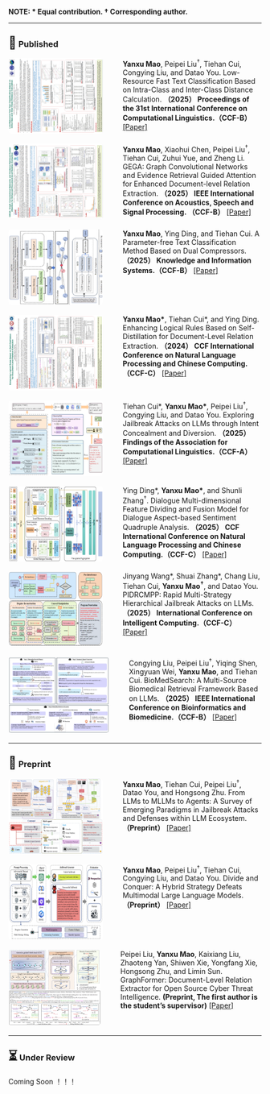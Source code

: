 <strong><p>NOTE: * Equal contribution. † Corresponding author.</p></strong>

---
<h3><span style="font-size:1.5em;">🏅</span> <strong>Published</strong></h3>

<!-- 第一个论文条目 -->
<div style="display: flex; align-items: flex-start; margin-bottom: 20px;">
  <img src="images/paper1.jpg" alt="YanxuMao2025-COLING" style="width: 250px; height: 150px; margin-right: 40px; border-radius: 5px;" />
  <div>
    <strong>Yanxu Mao</strong>, Peipei Liu<sup>†</sup>, Tiehan Cui, Congying Liu, and Datao You.  
    Low-Resource Fast Text Classification Based on Intra-Class and Inter-Class Distance Calculation.  
    <strong>（2025） Proceedings of the 31st International Conference on Computational Linguistics.（CCF-B）</strong>
    <a href="https://aclanthology.org/2025.coling-main.70/" target="_blank">[Paper]</a>
  </div>
</div>

<!-- 第二个论文条目 -->
<div style="display: flex; align-items: flex-start; margin-bottom: 20px;">
  <img src="images/paper2.jpg" alt="YanxuMao2025-ICASSP" style="width: 200px; height: 150px; margin-right: 40px; border-radius: 5px;" />
  <div>
    <strong>Yanxu Mao</strong>, Xiaohui Chen, Peipei Liu<sup>†</sup>, Tiehan Cui, Zuhui Yue, and Zheng Li.  
    GEGA: Graph Convolutional Networks and Evidence Retrieval Guided Attention for Enhanced Document-level Relation Extraction.  
    <strong>（2025） IEEE International Conference on Acoustics, Speech and Signal Processing. （CCF-B）</strong>
    <a href="https://ieeexplore.ieee.org/document/10889649" target="_blank">[Paper]</a>
  </div>
</div>

<!-- 第三个论文条目 -->
<div style="display: flex; align-items: flex-start; margin-bottom: 20px;">
  <img src="images/paper3.jpg" alt="YanxuMao2025-KAIS" style="width: 200px; height: 150px; margin-right: 40px; border-radius: 5px;" />
  <div>
    <strong>Yanxu Mao</strong>, Ying Ding, and Tiehan Cui.  
    A Parameter-free Text Classification Method Based on Dual Compressors.  
    <strong>（2025） Knowledge and Information Systems.（CCF-B）</strong>
    <a href="https://link.springer.com/article/10.1007/s10115-024-02335-9" target="_blank">[Paper]</a>
  </div>
</div>

<!-- 第四个论文条目 -->
<div style="display: flex; align-items: flex-start; margin-bottom: 20px;">
  <img src="images/paper4.jpg" alt="YanxuMao2024-NLPCC" style="width: 200px; height: 150px; margin-right: 40px; border-radius: 5px;" />
  <div>
    <strong>Yanxu Mao*</strong>, Tiehan Cui*, and Ying Ding.  
    Enhancing Logical Rules Based on Self-Distillation for Document-Level Relation Extraction.  
    <strong>（2024） CCF International Conference on Natural Language Processing and Chinese Computing.（CCF-C）</strong>
    <a href="https://link.springer.com/chapter/10.1007/978-981-97-9431-7_31" target="_blank">[Paper]</a>
  </div>
</div>

<!-- 第五个论文条目 -->
<div style="display: flex; align-items: flex-start; margin-bottom: 20px;">
  <img src="images/paper5.jpg" alt="YanxuMao2025-FACL" style="width: 200px; height: 150px; margin-right: 40px; border-radius: 5px;" />
  <div>
    Tiehan Cui*, <strong>Yanxu Mao*</strong>, Peipei Liu<sup>†</sup>, Congying Liu, and Datao You.  
    Exploring Jailbreak Attacks on LLMs through Intent Concealment and Diversion.  
    <strong>（2025） Findings of the Association for Computational Linguistics.（CCF-A）</strong>
    <a href="https://arxiv.org/pdf/2505.14316" target="_blank">[Paper]</a>
  </div>
</div>

<!-- 第六个论文条目 -->
<div style="display: flex; align-items: flex-start; margin-bottom: 20px;">
  <img src="images/paper9.jpg" alt="YanxuMao2025-DialogueSentiment" style="width: 200px; height: 150px; margin-right: 40px; border-radius: 5px;" />
  <div>
    Ying Ding*, <strong>Yanxu Mao*</strong>, and Shunli Zhang<sup>†</sup>.  
    Dialogue Multi-dimensional Feature Dividing and Fusion Model for Dialogue Aspect-based Sentiment Quadruple Analysis.  
    <strong>（2025） CCF International Conference on Natural Language Processing and Chinese Computing.（CCF-C）</strong>
    <a href="#" target="_blank">[Paper]</a>
  </div>
</div>

<!-- 第七个论文条目 -->
<div style="display: flex; align-items: flex-start; margin-bottom: 20px;">
  <img src="images/paper6.jpg" alt="YanxuMao2025-ICIC" style="width: 200px; height: 150px; margin-right: 40px; border-radius: 5px;" />
  <div>
    Jinyang Wang*, Shuai Zhang*, Chang Liu, Tiehan Cui, <strong>Yanxu Mao<sup>†</sup></strong>, and Datao You.  
    PIDRCMPP: Rapid Multi-Strategy Hierarchical Jailbreak Attacks on LLMs.  
    <strong>（2025） International Conference on Intelligent Computing.（CCF-C）</strong>
    <a href="https://link.springer.com/chapter/10.1007/978-981-96-9994-0_8" target="_blank">[Paper]</a>
  </div>
</div>

<!-- 第八个论文条目 -->
<div style="display: flex; align-items: flex-start; margin-bottom: 20px;">
  <img src="images/paper10.jpg" alt="YanxuMao2025-BIBM" style="width: 200px; height: 150px; margin-right: 40px; border-radius: 5px;" />
  <div>
    Congying Liu, Peipei Liu<sup>†</sup>, Yiqing Shen, Xingyuan Wei, <strong>Yanxu Mao</strong>, and Tiehan Cui. 
    BioMedSearch: A Multi-Source Biomedical Retrieval Framework Based on LLMs.  
    <strong>（2025） IEEE International Conference on Bioinformatics and Biomedicine.（CCF-B）</strong>
    <a href="" target="_blank">[Paper]</a>
  </div>
</div>

---
<h3><span style="font-size:1.5em;">📝</span> <strong>Preprint</strong></h3>

<!-- 第九个论文条目 -->
<div style="display: flex; align-items: flex-start; margin-bottom: 20px;">
  <img src="images/paper7.jpg" alt="YanxuMao2025-FromLLMstoMLLMstoAgents" style="width: 200px; height: 150px; margin-right: 40px; border-radius: 5px;" />
  <div>
    <strong>Yanxu Mao</strong>, Tiehan Cui, Peipei Liu<sup>†</sup>, Datao You, and Hongsong Zhu.  
    From LLMs to MLLMs to Agents: A Survey of Emerging Paradigms in Jailbreak Attacks and Defenses within LLM Ecosystem.  
    <strong>（Preprint）</strong>
    <a href="https://arxiv.org/pdf/2506.15170" target="_blank">[Paper]</a>
  </div>
</div>

<!-- 第十个论文条目 -->
<div style="display: flex; align-items: flex-start; margin-bottom: 20px;">
  <img src="images/paper8.jpg" alt="YanxuMao2025-DivideAndConquer" style="width: 200px; height: 150px; margin-right: 40px; border-radius: 5px;" />
  <div>
    <strong>Yanxu Mao</strong>, Peipei Liu<sup>†</sup>, Tiehan Cui, Congying Liu, and Datao You.  
    Divide and Conquer: A Hybrid Strategy Defeats Multimodal Large Language Models.  
    <strong>（Preprint）</strong>
    <a href="https://arxiv.org/pdf/2412.16555" target="_blank">[Paper]</a>
  </div>
</div>

<!-- 第十二个论文条目 -->
<div style="display: flex; align-items: flex-start; margin-bottom: 20px;">
  <img src="images/paper11.jpg" alt="YanxuMao2025-GraphFormer" style="width: 200px; height: 150px; margin-right: 40px; border-radius: 5px;" />
  <div>
    Peipei Liu, <strong>Yanxu Mao</strong>, Kaixiang Liu, Zhaoteng Yan, Shiwen Xie, Yongfang Xie, Hongsong Zhu, and Limin Sun.  
    GraphFormer: Document-Level Relation Extractor for Open Source Cyber Threat Intelligence.  
    <strong>(Preprint, The first author is the student’s supervisor)</strong>
    <a href="https://www.techrxiv.org/doi/full/10.36227/techrxiv.175756204.49475080" target="_blank">[Paper]</a>
  </div>
</div>

---
<h3><span style="font-size:1.5em;">⏳</span> <strong>Under Review</strong></h3>

Coming Soon ！！！

<!-- 第十一个论文条目 -->
<div style="display: flex; align-items: flex-start; margin-bottom: 20px;">
  <!-- <img src="images/paper8.jpg" alt="YanxuMao2025-CPMP" style="width: 150px; height: auto; margin-right: 20px; border-radius: 5px;" /> -->
  <!-- <div>
    <strong>Yanxu Mao</strong>, Tiehan Cui, Jinyang Wang, and Datao You<sup>†</sup>.  
    CPMP: Jailbreaking Smart Customer Agent through Contaminating Short-term and Long-term Memory.  
    <strong>（Under Review）</strong>
  </div> -->
</div>

<!-- 第十三个论文条目 -->
<div style="display: flex; align-items: flex-start; margin-bottom: 20px;">
  <!-- <img src="images/paper11.jpg" alt="YanxuMao2025-YouAreExpert" style="width: 150px; height: auto; margin-right: 20px; border-radius: 5px;" /> -->
  <!-- <div>
    Ying Ding*, <strong>Yanxu Mao*</strong>, and Shunli Zhang<sup>†</sup>.  
    You Are Expert: RAG Injection and Guided Error Expert Activation for Jailbreaking LLMs.  
    <strong>（Under Review）</strong>
  </div> -->
</div>
